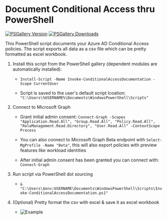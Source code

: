 # Document Conditional Access thru PowerShell 

[![PSGallery Version](https://img.shields.io/powershellgallery/v/Invoke-ConditionalAccessDocumentation.svg?style=flat-square&label=PSGallery%20Version)](https://www.powershellgallery.com/packages/Invoke-ConditionalAccessDocumentation) [![PSGallery Downloads](https://img.shields.io/powershellgallery/dt/Invoke-ConditionalAccessDocumentation?style=flat-square&label=PSGallery%20Downloads)](https://www.powershellgallery.com/packages/Invoke-ConditionalAccessDocumentation)

This PowerShell script documents your Azure AD Conditional Access policies. The script exports all data as a csv file which can be pretty formatted as excel workbook.

1. Install this script from the PowerShell gallery (dependent modules are automatically installed):

    * ```Install-Script -Name Invoke-ConditionalAccessDocumentation -Scope CurrentUser```
    
    * Script is saved to the user's default script lcoation: ```"C:\Users\%USERNAME%\Documents\WindowsPowerShell\Scripts"```
    
2. Connect to Microsoft Graph

    * Grant initial admin consent: ```Connect-Graph -Scopes "Application.Read.All", "Group.Read.All", "Policy.Read.All", "RoleManagement.Read.Directory", "User.Read.All" -ContextScope Process```
    
    * You can also connect to Microsoft Graph Beta endpoint with `Select-MgProfile -Name "Beta"`, this will also export policies with preview features like workload identities
    
    * After initial admin consent has been granted you can connect with: ```Connect-Graph```
    
3. Run script via PowerShell dot sourcing
    
    * ```& "C:\Users\$env:USERNAME\Documents\WindowsPowerShell\Scripts\Invoke-ConditionalAccessDocumentation.ps1"```
    
4. (Optional) Pretty format the csv with excel & save it as excel workbook 

    * ![Example](https://raw.githubusercontent.com/nicolonsky/ConditionalAccessDocumentation/master/Example/Example.png)


